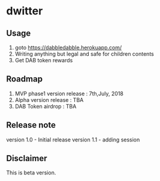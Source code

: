 # dwitter


## Usage
1. goto https://dabbledabble.herokuapp.com/
2. Writing anything but legal and safe for children contents
3. Get DAB token rewards

## Roadmap
1. MVP phase1 version release : 7th,July, 2018
2. Alpha version release : TBA
3. DAB Token airdrop : TBA

## Release note
version 1.0 - Initial release
version 1.1 - adding session


## Disclaimer
This is beta version.

